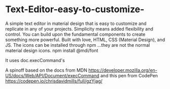 # Text-Editor-easy-to-customize-
A simple text editor in material design that is easy to customize and replicate in any of your projects. 
Simplicity means added flexibility and control. 
You can build upon the fundamental components to create something more powerful.
Built with love, HTML, CSS (Material Design), and JS. 
The icons can be installed through npm ...they are not the normal material design icons. npm install @mdi/font

It uses doc.execCommand's

A spinoff based on the docs from MDN https://developer.mozilla.org/en-US/docs/Web/API/Document/execCommand
and this pen from CodePen https://codepen.io/chrisdavidmills/full/gzYjag/
